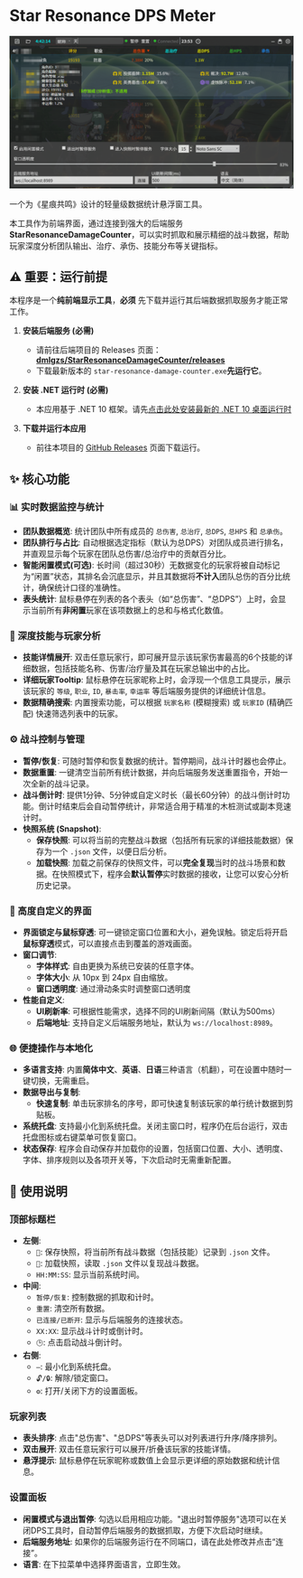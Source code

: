 ﻿# Star Resonance DPS Meter

![应用截图](Assets/img.png)

一个为《星痕共鸣》设计的轻量级数据统计悬浮窗工具。

本工具作为前端界面，通过连接到强大的后端服务 **StarResonanceDamageCounter**，可以实时抓取和展示精细的战斗数据，帮助玩家深度分析团队输出、治疗、承伤、技能分布等关键指标。

## ⚠️ 重要：运行前提

本程序是一个**纯前端显示工具**，**必须** 先下载并运行其后端数据抓取服务才能正常工作。

1.  **安装后端服务 (必需)**
    * 请前往后端项目的 Releases 页面：[**dmlgzs/StarResonanceDamageCounter/releases**](https://github.com/dmlgzs/StarResonanceDamageCounter/releases)
    * 下载最新版本的 `star-resonance-damage-counter.exe`**先运行它**。

2.  **安装 .NET 运行时 (必需)**
    * 本应用基于 .NET 10 框架。请先[点击此处安装最新的 .NET 10 桌面运行时](https://builds.dotnet.microsoft.com/dotnet/WindowsDesktop/10.0.0-preview.7.25380.108/windowsdesktop-runtime-10.0.0-preview.7.25380.108-win-x64.exe) 

3.  **下载并运行本应用**
    * 前往本项目的 [GitHub Releases](https://github.com/Viemean/StarResonance.DPS/releases) 页面下载运行。

## ✨ 核心功能

### 📊 实时数据监控与统计

* **团队数据概览**: 统计团队中所有成员的 `总伤害`, `总治疗`, `总DPS`, `总HPS` 和 `总承伤`。
* **团队排行与占比**: 自动根据选定指标（默认为总DPS）对团队成员进行排名，并直观显示每个玩家在团队总伤害/总治疗中的贡献百分比。
* **智能闲置模式(可选)**: 长时间（超过30秒）无数据变化的玩家将被自动标记为“闲置”状态，其排名会沉底显示，并且其数据将**不计入**团队总伤的百分比统计，确保统计口径的准确性。
* **表头统计**: 鼠标悬停在列表的各个表头（如“总伤害”、“总DPS”）上时，会显示当前所有**非闲置**玩家在该项数据上的总和与格式化数值。

### 🎯 深度技能与玩家分析

* **技能详情展开**: 双击任意玩家行，即可展开显示该玩家伤害最高的6个技能的详细数据，包括技能名称、伤害/治疗量及其在玩家总输出中的占比。
* **详细玩家Tooltip**: 鼠标悬停在玩家昵称上时，会浮现一个信息工具提示，展示该玩家的 `等级`, `职业`, `ID`, `暴击率`, `幸运率` 等后端服务提供的详细统计信息。
* **数据精确搜索**: 内置搜索功能，可以根据 `玩家名称` (模糊搜索) 或 `玩家ID` (精确匹配) 快速筛选列表中的玩家。

### ⚙️ 战斗控制与管理

* **暂停/恢复**: 可随时暂停和恢复数据的统计。暂停期间，战斗计时器也会停止。
* **数据重置**: 一键清空当前所有统计数据，并向后端服务发送重置指令，开始一次全新的战斗记录。
* **战斗倒计时**: 提供1分钟、5分钟或自定义时长（最长60分钟）的战斗倒计时功能。倒计时结束后会自动暂停统计，非常适合用于精准的木桩测试或副本竞速计时。
* **快照系统 (Snapshot)**:
    * **保存快照**: 可以将当前的完整战斗数据（包括所有玩家的详细技能数据）保存为一个 `.json` 文件，以便日后分析。
    * **加载快照**: 加载之前保存的快照文件，可以**完全复现**当时的战斗场景和数据。在快照模式下，程序会**默认暂停**实时数据的接收，让您可以安心分析历史记录。

### 🎨 高度自定义的界面

* **界面锁定与鼠标穿透**: 可一键锁定窗口位置和大小，避免误触。锁定后将开启**鼠标穿透**模式，可以直接点击到覆盖的游戏画面。
* **窗口调节**:
    * **字体样式**: 自由更换为系统已安装的任意字体。
    * **字体大小**: 从 10px 到 24px 自由缩放。
    * **窗口透明度**: 通过滑动条实时调整窗口透明度
* **性能自定义**:
    * **UI刷新率**: 可根据性能需求，选择不同的UI刷新间隔（默认为500ms）
    * **后端地址**: 支持自定义后端服务地址，默认为 `ws://localhost:8989`。

### 🌐 便捷操作与本地化

* **多语言支持**: 内置**简体中文**、**英语**、**日语**三种语言（机翻），可在设置中随时一键切换，无需重启。
* **数据导出与复制**:
    * **快速复制**: 单击玩家排名的序号，即可快速复制该玩家的单行统计数据到剪贴板。
* **系统托盘**: 支持最小化到系统托盘。关闭主窗口时，程序仍在后台运行，双击托盘图标或右键菜单可恢复窗口。
* **状态保存**: 程序会自动保存并加载你的设置，包括窗口位置、大小、透明度、字体、排序规则以及各项开关等，下次启动时无需重新配置。

## 📖 使用说明

### 顶部标题栏

* **左侧**:
    * `💾`: 保存快照，将当前所有战斗数据（包括技能）记录到 `.json` 文件。
    * `📂`: 加载快照，读取 `.json` 文件以复现战斗数据。
    * `HH:MM:SS`: 显示当前系统时间。
* **中间**:
    * `暂停/恢复`: 控制数据的抓取和计时。
    * `重置`: 清空所有数据。
    * `已连接/已断开`: 显示与后端服务的连接状态。
    * `XX:XX`: 显示战斗计时或倒计时。
    * `🕒`: 点击启动战斗倒计时。
* **右侧**:
    * `—`: 最小化到系统托盘。
    * `🔓/🔒`: 解除/锁定窗口。
    * `⚙️`: 打开/关闭下方的设置面板。

### 玩家列表

* **表头排序**: 点击"总伤害"、"总DPS"等表头可以对列表进行升序/降序排列。
* **双击展开**: 双击任意玩家行可以展开/折叠该玩家的技能详情。
* **悬浮提示**: 鼠标悬停在玩家昵称或数值上会显示更详细的原始数据和统计信息。

### 设置面板

* **闲置模式与退出暂停**: 勾选以启用相应功能。"退出时暂停服务"选项可以在关闭DPS工具时，自动暂停后端服务的数据抓取，方便下次启动时继续。
* **后端服务地址**: 如果你的后端服务运行在不同端口，请在此处修改并点击“连接”。
* **语言**: 在下拉菜单中选择界面语言，立即生效。